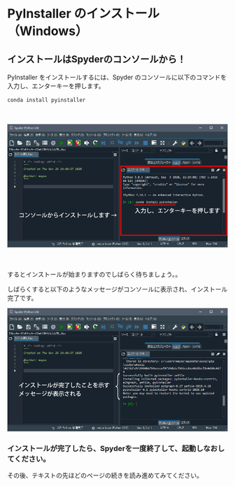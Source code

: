# PyInstaller のインストール（Windows）



## インストールはSpyderのコンソールから！


PyInstaller をインストールするには、Spyder のコンソールに以下のコマンドを入力し、エンターキーを押します。

```shell
conda install pyinstaller
```

　

![image-20210630171545859](assets/image-20210630171545859.png)

　

するとインストールが始まりますのでしばらく待ちましょう。。

しばらくすると以下のようなメッセージがコンソールに表示され、インストール完了です。

![image-20210630171605145](assets/image-20210630171605145.png)

### インストールが完了したら、**Spyderを一度終了して、起動しなおしてください。**

その後、テキストの先ほどのページの続きを読み進めてみてください。

　
